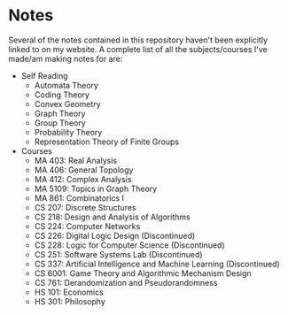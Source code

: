 # Notes

Several of the notes contained in this repository haven't been explicitly linked to on my website. A complete list of all the subjects/courses I've made/am making notes for are:

* Self Reading
    - Automata Theory
    - Coding Theory
    - Convex Geometry
    - Graph Theory
    - Group Theory
    - Probability Theory
    - Representation Theory of Finite Groups
* Courses
    - MA 403: Real Analysis
    - MA 406: General Topology
    - MA 412: Complex Analysis
    - MA 5109: Topics in Graph Theory
    - MA 861: Combinatorics I
    - CS 207: Discrete Structures
    - CS 218: Design and Analysis of Algorithms
    - CS 224: Computer Networks
    - CS 226: Digital Logic Design (Discontinued)
    - CS 228: Logic for Computer Science (Discontinued)
    - CS 251: Software Systems Lab (Discontinued)
    - CS 337: Artificial Intelligence and Machine Learning (Discontinued)
    - CS 6001: Game Theory and Algorithmic Mechanism Design
    - CS 761: Derandomization and Pseudorandomness
    - HS 101: Economics
    - HS 301: Philosophy
